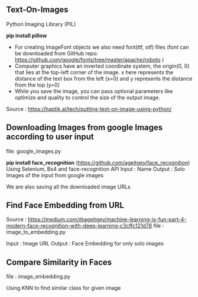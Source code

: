 ## Text-On-Images
Python Imaging Library (PIL)


**pip install pillow**
-  For creating ImageFont objects we also need font(ttf, otf) files (font can be downloaded from GitHub repo: https://github.com/google/fonts/tree/master/apache/roboto )
- Computer graphics have an inverted coordinate system, the origin(0, 0) that lies at the top-left corner of the image. x here represents the distance of the text box from the left (x=0) and y represents the distance from the top (y=0)
- While you save the image, you can pass optional parameters like optimize and quality to control the size of the output image.

Source : https://haptik.ai/tech/putting-text-on-image-using-python/


## Downloading Images from google Images according to user input
file: google_images.py

**pip install face_recognition** (https://github.com/ageitgey/face_recognition) 
Using Selenium, Bs4 and face-recognition API 
Input : Name
Output : Solo Images of the input from google images

We are also saving all the downloaded image URLs

## Find Face Embedding from URL

Source : https://medium.com/@ageitgey/machine-learning-is-fun-part-4-modern-face-recognition-with-deep-learning-c3cffc121d78
file : image_to_embedding.py

Input : Image URL
Output : Face Embedding for only solo images


## Compare Similarity in Faces

file : image_embedding.py

Using KNN to find similar class for given image



